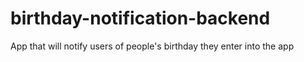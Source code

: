 # birthday-notification-backend
App that will notify users of people's birthday they enter into the app
